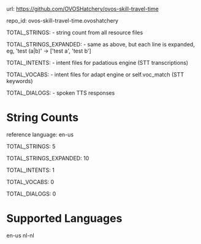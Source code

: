 
url: https://github.com/OVOSHatchery/ovos-skill-travel-time

repo_id: ovos-skill-travel-time.ovoshatchery

TOTAL_STRINGS:  - string count from all resource files

TOTAL_STRINGS_EXPANDED: - same as above, but each line is expanded, eg, 'test (a|b)' -> ['test a', 'test b']

TOTAL_INTENTS: - intent files for padatious engine (STT transcriptions)

TOTAL_VOCABS: - intent files for adapt engine or self.voc_match (STT keywords)

TOTAL_DIALOGS: - spoken TTS responses


# String Counts

reference language: en-us

TOTAL_STRINGS: 5  

TOTAL_STRINGS_EXPANDED: 10  

TOTAL_INTENTS: 1  

TOTAL_VOCABS: 0  

TOTAL_DIALOGS: 0  

# Supported Languages

en-us
nl-nl
